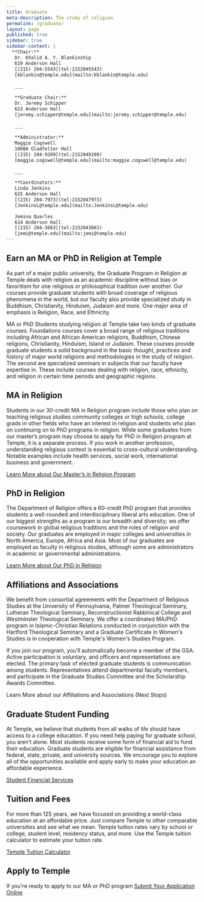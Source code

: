 ```yaml
---
title: Graduate
meta-description: The study of religion
permalink: /graduate/
layout: page
published: true
sidebar: true
sidebar-content: |
  **Chair:**  
   Dr. Khalid A. Y. Blankinship  
   619 Anderson Hall  
   [(215) 204-5543](tel:2152045543)  
   [kblankin@temple.edu](mailto:kblankin@temple.edu)  
   
   ___
   
   **Graduate Chair:**  
   Dr. Jeremy Schipper  
   613 Anderson Hall    
   [jeremy.schipper@temple.edu](mailto:jeremy.schipper@temple.edu)  
   
   ___
   
   **Administrator:**  
   Maggie Cogswell  
   1008A Gladfelter Hall   
   [(215) 204-9209](tel:2152049209)  
   [maggie.cogswell@temple.edu](mailto:maggie.cogswell@temple.edu)  
   
   ___

   **Coordinators:**  
   Linda Jenkins  
   615 Anderson Hall    
   [(215) 204-7973](tel:2152047973)   
   [JenkinsL@temple.edu](mailto:JenkinsL@temple.edu)  

   Jemina Quarles  
   614 Anderson Hall    
   [(215) 204-3663](tel:2152043663)  
   [jemi@temple.edu](mailto:jemi@temple.edu)
---
```

## Earn an MA or PhD in Religion at Temple

As part of a major public university, the Graduate Program in Religion at Temple deals with religion as an academic discipline without bias or favoritism for one religious or philosophical tradition over another. Our courses provide graduate students with broad coverage of religious phenomena in the world, but our faculty also provide specialized study in Buddhism, Christianity, Hinduism, Judaism and more. One major area of emphasis is Religion, Race, and Ethnicity. 

MA or PhD Students studying religion at Temple take two kinds of graduate courses. Foundations courses cover a broad range of religious traditions including African and African American religions, Buddhism, Chinese religions, Christianity, Hinduism, Island or Judaism. These courses provide graduate students a solid background in the basic thought, practices and history of major world religions and methodologies in the study of religion. The second are specialized seminars in subjects that our faculty have expertise in. These include courses dealing with religion, race, ethnicity, and religion in certain time periods and geographic regions. 

## MA in Religion

Students in our 30-credit MA in Religion program include those who plan on teaching religious studies community colleges or high schools, college grads in other fields who have an interest in religion and students who plan on continuing on to PhD programs in religion. While some graduates from our master’s program may choose to apply for PhD in Religion program at Temple, it is a separate process.  If you work in another profession, understanding religious context is essential to cross-cultural understanding. Notable examples include health services, social work, international business and government. 

[Learn More about Our Master’s in Religion Program](http://www.cla.temple.edu/religion/graduate/master-of-arts-program/)

## PhD in Religion

The Department of Religion offers a 60-credit PhD program that provides students a well-rounded and interdisciplinary liberal arts education. One of our biggest strengths as a program is our breadth and diversity; we offer coursework in global religious traditions and the roles of religion and society. Our graduates are employed in major colleges and universities in North America, Europe, Africa and Asia. Most of our graduates are employed as faculty in religious studies, although some are administrators in academic or governmental administrations. 

[Learn More about Our PhD in Religion](http://bulletin.temple.edu/graduate/scd/cla/religion-phd/#text)

## Affiliations and Associations

We benefit from consortial agreements with the Department of Religious Studies at the University of Pennsylvania, Palmer Theological Seminary, Lutheran Theological Seminary, Reconstructionist Rabbinical College and Westminster Theological Seminary. We offer a coordinated MA/PhD program in Islamic-Christian Relations conducted in conjunction with the Hartford Theological Seminary and a Graduate Certificate in Women's Studies is in cooperation with Temple's Women's Studies Program. 

If you join our program, you’ll automatically become a member of the GSA. Active participation is voluntary, and officers and representatives are elected. The primary task of elected graduate students is communication among students. Representatives attend departmental faculty members, and participate in the Graduate Studies Committee and the Scholarship Awards Committee. 

Learn More about our Affiliations and Associations (Next Stops)

## Graduate Student Funding

At Temple, we believe that students from all walks of life should have access to a college education. If you need help paying for graduate school, you aren’t alone. Most students receive some form of financial aid to fund their education. Graduate students are eligible for financial assistance from federal, state, private, and university sources. We encourage you to explore all of the opportunities available and apply early to make your education an affordable experience.

[Student Financial Services](https://sfs.temple.edu/financial-aid-types)

## Tuition and Fees

For more than 125 years, we have focused on providing a world-class education at an affordable price. Just compare Temple to other comparable universities and see what we mean. Temple tuition rates vary by school or college, student level, residency status, and more. Use the Temple tuition calculator to estimate your tuition rate. 

[Temple Tuition Calculator](https://bursar.temple.edu/tuition-and-fees/tuition-rates)

## Apply to Temple

If you're ready to apply to our MA or PhD program [Submit Your Application Online](https://prd-wlssb.temple.edu/prod8/bwskalog.P_DispLoginNon)

